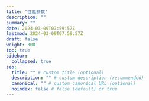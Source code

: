 ```yaml
---
title: "性能参数"
description: ""
summary: ""
date: 2024-03-09T07:59:57Z
lastmod: 2024-03-09T07:59:57Z
draft: false
weight: 300
toc: true
sidebar:
  collapsed: true
seo:
  title: "" # custom title (optional)
  description: "" # custom description (recommended)
  canonical: "" # custom canonical URL (optional)
  noindex: false # false (default) or true
---
```


